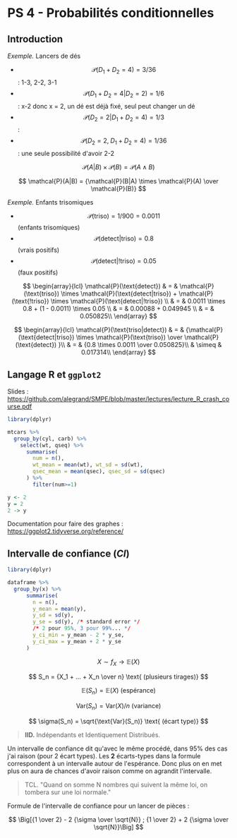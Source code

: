# PS 4 - Probabilités conditionnelles

## Introduction

*Exemple.* Lancers de dés

- $$\mathcal{P}(D_1 + D_2 = 4) = 3/36$$ : 1-3, 2-2, 3-1
- $$\mathcal{P}(D_1 + D_2 = 4 | D_2 = 2) = 1/6$$ : x-2 donc x = 2, un dé est déjà fixé, seul peut changer un dé
- $$\mathcal{P}(D_2 = 2 | D_1 + D_2 = 4) = 1/3$$ :
- $$\mathcal{P}(D_2 = 2,\;D_1 + D_2 = 4) = 1/36$$ : une seule possibilité d'avoir 2-2

$$
\mathcal{P}(A|B) \times \mathcal{P}(B) = \mathcal{P}(A \land B)
$$

$$
\mathcal{P}(A|B) = {\mathcal{P}(B|A) \times \mathcal{P}(A) \over \mathcal{P}(B)}
$$

*Exemple.* Enfants trisomiques

- $$\mathcal{P}(\text{triso}) = 1/900 = 0.0011$$ (enfants trisomiques)
- $$\mathcal{P}(\text{detect|triso}) = 0.8$$ (vrais positifs)
- $$\mathcal{P}(\text{detect|!triso}) = 0.05$$ (faux positifs)

$$
\begin{array}{lcl}
\mathcal{P}(\text{detect}) & = & \mathcal{P}(\text{triso}) \times \mathcal{P}(\text{detect|triso}) + \mathcal{P}(\text{!triso}) \times \mathcal{P}(\text{detect|!triso}) \\
& = & 0.0011 \times 0.8 + (1 - 0.0011) \times 0.05 \\
& = & 0.00088 + 0.049945 \\
& = & 0.050825\\
\end{array}
$$

$$
\begin{array}{lcl}
\mathcal{P}(\text{triso|detect}) & = & {\mathcal{P}(\text{detect|triso}) \times \mathcal{P}(\text{triso}) \over \mathcal{P}(\text{detect}) }\\
 & = & {0.8 \times 0.0011 \over 0.050825}\\
 & \simeq & 0.017314\\
\end{array}
$$

## Langage R et `ggplot2`

Slides : <https://github.com/alegrand/SMPE/blob/master/lectures/lecture_R_crash_course.pdf>

```r
library(dplyr)

mtcars %>%
  group_by(cyl, carb) %>%
    select(wt, qseq) %>%
      summarise(
        num = n(),
        wt_mean = mean(wt), wt_sd = sd(wt),
        qsec_mean = mean(qsec), qsec_sd = sd(qsec)
      ) %>%
        filter(num>=1)
```

```r
y <- 2
y = 2
2 -> y
```

Documentation pour faire des graphes : <https://ggplot2.tidyverse.org/reference/>

## Intervalle de confiance (*CI*)

```r
library(dplyr)

dataframe %>%
  group_by(x) %>%
      summarise(
        n = n(),
        y_mean = mean(y),
        y_sd = sd(y),
        y_se = sd(y), /* standard error */
        /* 2 pour 95%, 3 pour 99%... */
        y_ci_min = y_mean - 2 * y_se,
        y_ci_max = y_mean + 2 * y_se
      )
```

$$
X \sim f_X \to \mathbb{E}(X)
$$

$$
S_n = {X_1 + ... + X_n \over n} \text{ (plusieurs tirages)}
$$

$$
\mathbb{E}(S_n) = \mathbb{E}(X) \text{ (espérance)}
$$

$$
\text{Var}(S_n) = \text{Var}(X)/n \text{ (variance)}
$$

$$
\sigma(S_n) = \sqrt{\text{Var}(S_n)} \text{ (écart type)}
$$

> **IID.** Indépendants et Identiquement Distribués.

Un intervalle de confiance dit qu'avec le même procédé, dans 95% des cas j'ai raison (pour 2 écart types). Les **2** écarts-types dans la formule correspondent à un intervalle autour de l'espérance. Donc plus on en met plus on aura de chances d'avoir raison comme on agrandit l'intervalle.

> TCL. "Quand on somme N nombres qui suivent la même loi, on tombera sur une loi normale."

Formule de l'intervalle de confiance pour un lancer de pièces :

$$
\Big[{1 \over 2} - 2 {\sigma \over \sqrt{N}} ; {1 \over 2} + 2 {\sigma \over \sqrt{N}}\Big]
$$
